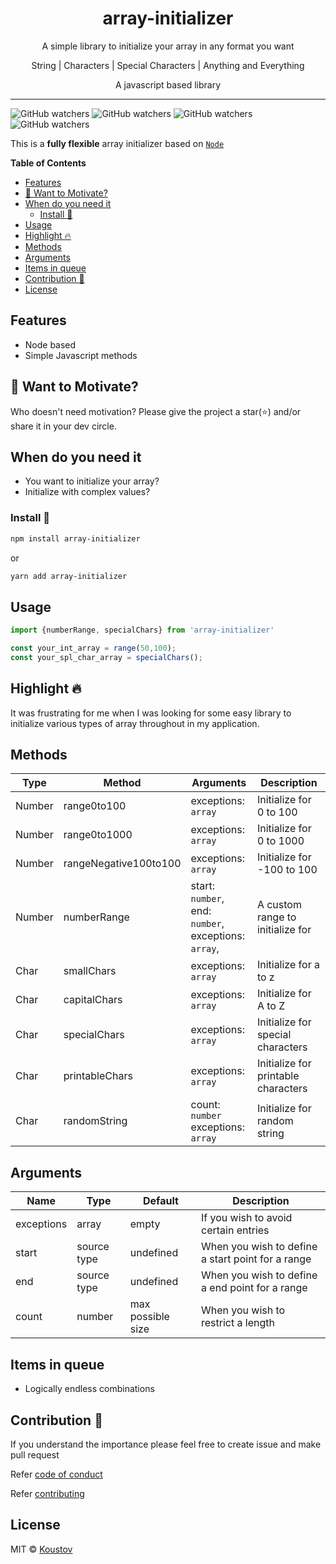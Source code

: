 <div align="center">

   <p>
    <h1>array-initializer</h1>
  </p>
  <p>
     A simple library to initialize your array in any format you want
  </p>
  <p>
     String | Characters | Special Characters | Anything and Everything
  </p>
  <p>A javascript based library</p>

  <p>

  </p>
</div>

---

![GitHub watchers](https://img.shields.io/github/watchers/koustov/array-initializer.svg?logo=github&label=Watch) ![GitHub watchers](https://img.shields.io/github/issues/koustov/array-initializer?logo=github&label=Issues) ![GitHub watchers](https://img.shields.io/github/stars/koustov/array-initializer?logo=github&label=Stars) ![GitHub watchers](https://img.shields.io/npm/dt/array-initializer.svg?logo=npm&label=downloads)

This is a **fully flexible** array initializer based on [`Node`](https://nodejs.org/en/)

**Table of Contents**

- [Features](#features)
- [🤲 Want to Motivate?](#-want-to-motivate)
- [When do you need it](#when-do-you-need-it)
  - [Install 🐙](#install-)
- [Usage](#usage)
- [Highlight 🔥](#highlight-)
- [Methods](#methods)
- [Arguments](#arguments)
- [Items in queue](#items-in-queue)
- [Contribution 🍰](#contribution-)
- [License](#license)


## Features

- Node based
- Simple Javascript methods

## 🤲 Want to Motivate?

Who doesn't need motivation? Please give the project a star(⭐) and/or share it in your dev circle.

<!-- ## Many Thanks to all the `Stargazers` who has supported this project with stars(⭐)

[![Stargazers repo roster for @koustov/array-initializer](https://reporoster.com/stars/koustov/array-initializer)](https://github.com/koustov/array-initializer/stargazers) -->

## When do you need it

- You want to initialize your array?
- Initialize with complex values?


### Install 🐙

```bash
npm install array-initializer
```

or

```bash
yarn add array-initializer
```

## Usage
```js
import {numberRange, specialChars} from 'array-initializer'

const your_int_array = range(50,100);
const your_spl_char_array = specialChars();
```
## Highlight 🔥

It was frustrating for me when I was looking for some easy library to initialize various types of array throughout in my application.

## Methods

|Type|Method | Arguments |Description|
|---|---|---|---|
|Number| range0to100 | exceptions: `array` | Initialize for 0 to 100|
|Number| range0to1000 | exceptions: `array` |Initialize for 0 to 1000|
|Number| rangeNegative100to100 | exceptions: `array` |Initialize for -100 to 100|
|Number| numberRange | start: `number`,<br/> end: `number`, <br/>exceptions: `array`,  |A custom range to initialize for|
|Char| smallChars | exceptions: `array` | Initialize for a to z|
|Char| capitalChars | exceptions: `array` | Initialize for A to Z|
|Char| specialChars | exceptions: `array` | Initialize for special characters|
|Char| printableChars | exceptions: `array` | Initialize for printable characters|
|Char| randomString | count: `number` <br/>exceptions: `array` | Initialize for random string|

## Arguments
|Name|Type|Default|Description|
|---|---|---|---|
|exceptions| array | empty | If you wish to avoid certain entries|
|start| source type | undefined | When you wish to define a start point for a range |
|end| source type | undefined | When you wish to define a end point for a range |
|count| number | max possible size | When you wish to restrict a length |

## Items in queue

- Logically endless combinations

## Contribution 🍰

If you understand the importance please feel free to create issue and make pull request

Refer [code of conduct ](./CODE_OF_CONDUCT.md)

Refer [contributing ](./CONTRIBUTING.md)

## License

MIT © [Koustov](https://github.com/koustov)


